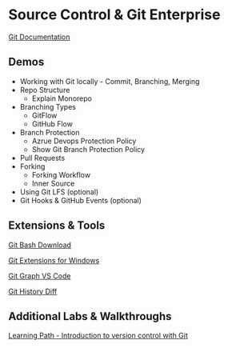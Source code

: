 # Source Control & Git Enterprise

[Git Documentation](https://git-scm.com/docs)

## Demos

- Working with Git locally - Commit, Branching, Merging
- Repo Structure
  - Explain Monorepo
- Branching Types
  - GitFlow
  - GitHub Flow
- Branch Protection
  - Azrue Devops Protection Policy
  - Show Git Branch Protection Policy
- Pull Requests
- Forking
  - Forking Workflow
  - Inner Source
- Using Git LFS (optional)
- Git Hooks & GitHub Events (optional)

## Extensions & Tools

[Git Bash Download](https://git-scm.com/downloads)

[Git Extensions for Windows](https://sourceforge.net/projects/gitextensions/)

[Git Graph VS Code](https://marketplace.visualstudio.com/items?itemName=mhutchie.git-graph)

[Git History Diff](https://marketplace.visualstudio.com/items?itemName=huizhou.githd)

## Additional Labs & Walkthroughs

[Learning Path - Introduction to version control with Git](https://docs.microsoft.com/en-us/learn/paths/intro-to-vc-git/)